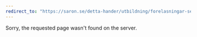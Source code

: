 ```yaml
---
redirect_to: "https://saron.se/detta-hander/utbildning/forelasningar-seminarium/samtaloteket/"
---
```


Sorry, the requested page wasn't found on the server.
